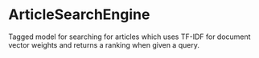 ArticleSearchEngine
===================

Tagged model for searching for articles which uses TF-IDF for document vector weights and returns a ranking when given a query. 
